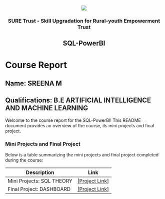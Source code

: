 <!-- PROJECT LOGO -->
<br />

<div align="center">
   <img src='https://user-images.githubusercontent.com/73131499/166115643-d3187f47-d38f-41b2-ae42-5ecbbc60de14.png' />


<h3 align="center">SURE Trust - Skill Upgradation for Rural-youth Empowerment Trust</h3>
  <h2>SQL-PowerBI</h2>
</div>

# Course Report

## Name: SREENA M

## Qualifications: B.E ARTIFICIAL INTELLIGENCE AND MACHINE LEARNING 

Welcome to the course report for the SQL-PowerBI! This README document provides an overview of the course, its mini projects and final project.

### Mini Projects and Final Project

Below is a table summarizing the mini projects and final project completed during the course:

| Description                               | Link                                    |
|-------------------------------------------|-----------------------------------------|
| Mini Projects: SQL THEORY     | [[Project Link]](https://github.com/sreena13/G12_SQL-PowerBI/tree/482baed57c004be35dc45cc5d8b83b017fe56e45/Mini%20Projects/Sreena%20Mahesh)                         |
| Final Project: DASHBOARD     | [[Project Link]](https://github.com/sreena13/G12_SQL-PowerBI/tree/482baed57c004be35dc45cc5d8b83b017fe56e45/Final%20Capstone%20Project/Sreena%20Mahesh)                         |
